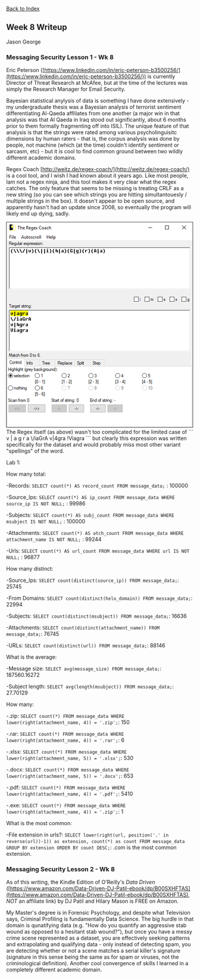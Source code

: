 [Back to Index](https://jaegermeiste.github.io/DefenseAgainstTheDarkArts/)

## Week 8 Writeup

Jason George

### Messaging Security Lesson 1 - Wk 8

Eric Peterson ([https://www.linkedin.com/in/eric-peterson-b3500256/](https://www.linkedin.com/in/eric-peterson-b3500256/)) is currently Director of Threat Research at McAfee, but at the time of the lectures was simply the Research Manager for Email Security.

Bayesian statistical anylysis of data is something I have done extensively - my undergraduate thesis was a Bayesian analysis of terrorist sentiment differentiating Al-Qaeda affiliates from one another (a major win in that analysis was that Al Qaeda in Iraq stood out significantly, about 6 months prior to them formally fragmenting off into ISIL). The unique feature of that analysis is that the strings were rated among various psycholinguisitc dimensions by human raters - that is, the corpus analysis was done by people, not machine (which (at the time) couldn't identify sentiment or sarcasm, etc) - but it is cool to find common ground between two wildly different academic domains.

Regex Coach [http://weitz.de/regex-coach/](http://weitz.de/regex-coach/) is a cool tool, and I wish I had known about it years ago. Like most people, Iam not a regex ninja, and this tool makes it very clear what the regex catches. The only feature that seems to be missing is treating CRLF as a new string (so you can see which strings you are hitting simultantouesly / multiple strings in the box). It doesn't appear to be open source, and apparently hasn't had an update since 2008, so eventually the program will likely end up dying, sadly.

<img src="RegexCoachViagra.PNG" alt="">
The Regex itself (as above) wasn't too complicated for the limited case of
```
v | a g r a
\/iaGrA
v|4gra
!Viagra
```
but clearly this expression was written specifically for the dataset and would probably miss most other variant "spellings" of the word. 

Lab 1:

How many total:

-Records: ```SELECT count(*) AS record_count FROM message_data;``` : 100000

-Source_Ips: ```SELECT count(*) AS ip_count FROM message_data WHERE source_ip IS NOT NULL;``` : 99986

-Subjects: ```SELECT count(*) AS subj_count FROM message_data WHERE msubject IS NOT NULL;``` : 100000

-Attachments: ```SELECT count(*) AS atch_count FROM message_data WHERE attachment_name IS NOT NULL;``` : 99244

-Urls: ```SELECT count(*) AS url_count FROM message_data WHERE url IS NOT NULL;``` : 96877

How many distinct:

-Source_Ips: ```SELECT count(distinct(source_ip)) FROM message_data;```: 25745

-From Domains: ```SELECT count(distinct(helo_domain)) FROM message_data;```: 22994

-Subjects: ```SELECT count(distinct(msubject)) FROM message_data;```: 16636

-Attachments: ```SELECT count(distinct(attachment_name)) FROM message_data;```: 76745

-URLs: ```SELECT count(distinct(url)) FROM message_data;```: 88146

What is the average:

-Message size: ```SELECT avg(message_size) FROM message_data;```: 187560.16272

-Subject length: ```SELECT avg(length(msubject)) FROM message_data;```: 27.70129

How many:

-.zip: ```SELECT count(*) FROM message_data WHERE lower(right(attachment_name, 4)) = '.zip';```: 150

-.rar: ```SELECT count(*) FROM message_data WHERE lower(right(attachment_name, 4)) = '.rar';```: 6

-.xlsx: ```SELECT count(*) FROM message_data WHERE lower(right(attachment_name, 5)) = '.xlsx';```: 530

-.docx: ```SELECT count(*) FROM message_data WHERE lower(right(attachment_name, 5)) = '.docx';```: 653

-.pdf: ```SELECT count(*) FROM message_data WHERE lower(right(attachment_name, 4)) = '.pdf';```: 5410

-.exe: ```SELECT count(*) FROM message_data WHERE lower(right(attachment_name, 4)) = '.zip';```: 1

What is the most common:

-File extension in urls?: ```SELECT lower(right(url, position('.' in reverse(url))-1)) as extension, count(*) as count FROM message_data GROUP BY extension ORDER BY count DESC;```: .com is the most common extension.


### Messaging Security Lesson 2 - Wk 8

As of this writing, the Kindle Edition of O'Reilly's *Data Driven* ([https://www.amazon.com/Data-Driven-DJ-Patil-ebook/dp/B00SXHFTAS](https://www.amazon.com/Data-Driven-DJ-Patil-ebook/dp/B00SXHFTAS), *_NOT_* an affiliate link) by DJ Patil and Hilary Mason is FREE on Amazon.

My Master's degree is in Forensic Psychology, and despite what Television says, Criminal Profiling is fundamentally Data Science. The big hurdle in that domain is qunatifying data (e.g. "How do you quantify an aggressive stab wound as opposed to a hesitant stab wound?"), but once you have a messy crime scene represented as a dataset, you are effectively seeking patterns and extrapolating and qualifying data - only instead of detecting spam, you are detecting whether or not a scene matches a serial killer's signature (signature in this sense being the same as for spam or viruses, not the criminological definition). Another cool convergence of skills I learned in a completely different academic domain.
